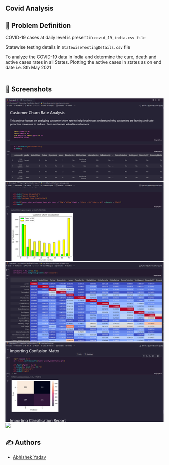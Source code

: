 ## Covid Analysis



## 📌 Problem Definition

COVID-19 cases at daily level is present in `covid_19_india.csv file`

Statewise testing details in `StatewiseTestingDetails.csv` file

To analyze the COVID-19 data in India and determine the cure, death and active cases rates in all States.
Plotting the active cases in states as on end date i.e. 8th May 2021
<br><br>


## 👀 Screenshots

<img src = "/Task1-Customer Churn-Rate-Analysis/images/1.png">
<img src = "/Task1-Customer Churn-Rate-Analysis/images/2.png">
<img src = "/Task1-Customer Churn-Rate-Analysis/images/3.png">
<img src = "/Task1-Customer Churn-Rate-Analysis/images/4.png">
<img src = "/Task1-Customer Churn-Rate-Analysis/images/5.png">

<br>





## ✍️ Authors

- [Abhishek Yadav](https://github.com/Abhishekydv097)

<br>
